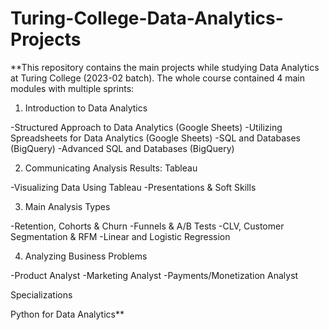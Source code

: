 # Turing-College-Data-Analytics-Projects

**This repository contains the main projects while studying Data Analytics at Turing College (2023-02 batch). The whole course contained 4 main modules with multiple sprints:

1. Introduction to Data Analytics

-Structured Approach to Data Analytics (Google Sheets)
-Utilizing Spreadsheets for Data Analytics (Google Sheets)
-SQL and Databases (BigQuery)
-Advanced SQL and Databases (BigQuery)


2. Communicating Analysis Results: Tableau
   
-Visualizing Data Using Tableau
-Presentations & Soft Skills


3. Main Analysis Types

-Retention, Cohorts & Churn
-Funnels & A/B Tests
-CLV, Customer Segmentation & RFM
-Linear and Logistic Regression

4. Analyzing Business Problems

-Product Analyst
-Marketing Analyst
-Payments/Monetization Analyst


Specializations

Python for Data Analytics**
